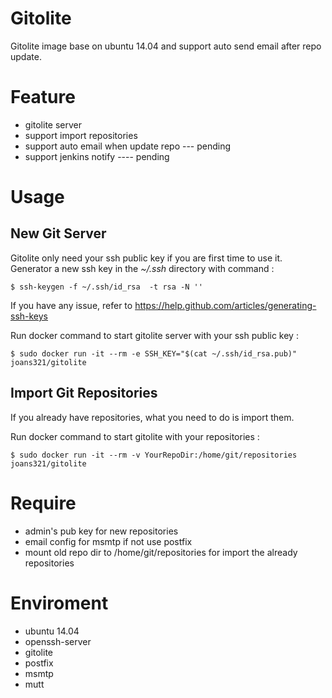 # Gitolite

Gitolite image base on ubuntu 14.04 and support auto send email after repo update.

# Feature

* gitolite server
* support import repositories
* support auto email when update repo --- pending
* support jenkins notify ---- pending

# Usage

## New Git Server
Gitolite only need your ssh public key if you are first time to use it.
Generator a new ssh key in the *~/.ssh* directory with command :

    $ ssh-keygen -f ~/.ssh/id_rsa  -t rsa -N ''

If you have any issue, refer to https://help.github.com/articles/generating-ssh-keys

Run docker command to start gitolite server with your ssh public key :

    $ sudo docker run -it --rm -e SSH_KEY="$(cat ~/.ssh/id_rsa.pub)" joans321/gitolite

## Import Git Repositories

If you already have repositories, what you need to do is import them.

Run docker command to start gitolite with your repositories :

	$ sudo docker run -it --rm -v YourRepoDir:/home/git/repositories joans321/gitolite


# Require
* admin's pub key for new repositories
* email config for msmtp if not use postfix
* mount old repo dir to /home/git/repositories for import the already repositories

# Enviroment

* ubuntu 14.04
* openssh-server
* gitolite
* postfix
* msmtp
* mutt

